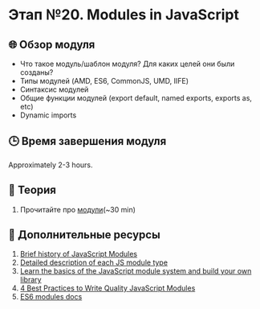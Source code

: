 # Этап №20. Modules in JavaScript

## 🌐 Обзор модуля

- Что такое модуль/шаблон модуля? Для каких целей они были созданы?
- Типы модулей (AMD, ES6, CommonJS, UMD, IIFE)
- Синтаксис модулей
- Общие функции модулей (export default, named exports, exports as, etc)
- Dynamic imports

## 🕒 Время завершения модуля

Approximately 2-3 hours.

## 📖 Теория

1. Прочитайте про [модули](https://learn.javascript.ru/modules)(~30 min)

## 📘 Дополнительные ресурсы

1. [Brief history of JavaScript Modules](https://medium.com/sungthecoder/javascript-module-module-loader-module-bundler-es6-module-confused-yet-6343510e7bde)
2. [Detailed description of each JS module type](https://dev.to/ndesmic/an-overview-of-javascript-modules-dfg)
3. [Learn the basics of the JavaScript module system and build your own library](https://www.freecodecamp.org/news/anatomy-of-js-module-systems-and-building-libraries-fadcd8dbd0e/)
4. [4 Best Practices to Write Quality JavaScript Modules](https://dmitripavlutin.com/javascript-modules-best-practices/)
5. [ES6 modules docs](http://exploringjs.com/es6/ch_modules.html)